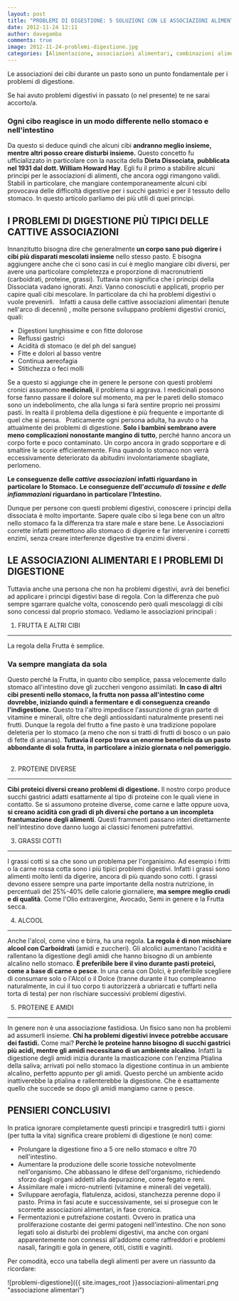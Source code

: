 ```yaml
---
layout: post
title: "PROBLEMI DI DIGESTIONE: 5 SOLUZIONI CON LE ASSOCIAZIONI ALIMENTARI"
date: 2012-11-24 12:11
author: davegamba
comments: true
image: 2012-11-24-problemi-digestione.jpg
categories: [Alimentazione, associazioni alimentari, combinazioni alimentari, Dieta, digestione, dissociata, problemi digestivi]
---
```

Le associazioni dei cibi durante un pasto sono un punto fondamentale per i problemi di digestione.

Se hai avuto problemi digestivi in passato (o nel presente) te ne sarai accorto/a.

### Ogni cibo reagisce in un modo differente nello stomaco e nell'intestino

Da questo si deduce quindi che alcuni cibi **andranno meglio insieme, mentre altri posso creare disturbi insieme.** Questo concetto fu ufficializzato in particolare con la nascita della **Dieta Dissociata**, **pubblicata nel 1931 dal dott. William Howard Hay**. Egli fu il primo a stabilire alcuni principi per le associazioni di alimenti, che ancora oggi rimangono validi. Stabilì in particolare, che mangiare contemporaneamente alcuni cibi provocava delle difficoltà digestive per i succhi gastrici e per il tessuto dello stomaco. In questo articolo parliamo dei più utili di quei principi.

I PROBLEMI DI DIGESTIONE PIÙ TIPICI DELLE CATTIVE ASSOCIAZIONI
---------------------------------------------------------------

Innanzitutto bisogna dire che generalmente **un corpo sano può digerire i cibi più disparati mescolati insieme** nello stesso pasto. E bisogna aggiungere anche che ci sono casi in cui è meglio mangiare cibi diversi, per avere una particolare completezza e proporzione di macronutrienti (carboidrati, proteine, grassi). Tuttavia non significa che i principi della Dissociata vadano ignorati. Anzi. Vanno conosciuti e applicati, proprio per capire quali cibi mescolare. In particolare da chi ha problemi digestivi o vuole prevenirli.   Infatti a causa delle cattive associazioni alimentari (tenute nell'arco di decenni) , molte persone sviluppano problemi digestivi cronici, quali:

- Digestioni lunghissime e con fitte dolorose
- Reflussi gastrici
- Acidità di stomaco (e del ph del sangue)
- Fitte e dolori al basso ventre
- Continua aereofagia
- Stitichezza o feci molli

Se a questo si aggiunge che in genere le persone con questi problemi cronici assumono **medicinali**, il problema si aggrava. I medicinali possono forse fanno passare il dolore sul momento, ma per le pareti dello stomaco sono un indebolimento, che alla lunga si farà sentire proprio nei prossimi pasti. In realtà il problema della digestione è più frequente e importante di quel che si pensa.   Praticamente ogni persona adulta, ha avuto o ha attualmente dei problemi di digestione. **Solo i bambini sembrano avere meno complicazioni nonostante mangino di tutto**, perché hanno ancora un corpo forte e poco contaminato. Un corpo ancora in grado sopportare e di smaltire le scorie efficientemente. Fina quando lo stomaco non verrà eccessivamente deteriorato da abitudini involontariamente sbagliate, perlomeno.

**Le conseguenze delle _cattive associazioni_ infatti riguardano in particolare lo Stomaco.**
**Le conseguenze dell'_accumulo di tossine e delle infiammazioni_ riguardano in particolare l'Intestino.**

Dunque per persone con questi problemi digestivi, conoscere i principi della dissociata è molto importante. Sapere quale cibo si lega bene con un altro nello stomaco fa la differenza tra stare male e stare bene. Le Associazioni corrette infatti permettono allo stomaco di digerire e far intervenire i corretti enzimi, senza creare interferenze digestive tra enzimi diversi .  

LE ASSOCIAZIONI ALIMENTARI E I PROBLEMI DI DIGESTIONE
-----------------------------------------------------

Tuttavia anche una persona che non ha problemi digestivi, avrà dei benefici ad applicare i principi digestivi base di regola. Con la differenza che può sempre sgarrare qualche volta, conoscendo però quali mescolaggi di cibi sono concessi dal proprio stomaco. Vediamo le associazioni principali :  

1) FRUTTA E ALTRI CIBI
----------------------

La regola della Frutta è semplice.

### Va sempre mangiata da sola

Questo perché la Frutta, in quanto cibo semplice, passa velocemente dallo stomaco all'intestino dove gli zuccheri vengono assimilati. **In caso di altri cibi presenti nello stomaco, la frutta non passa all'intestino come dovrebbe, iniziando quindi a fermentare e di conseguenza creando l'indigestione.** Questo tra l'altro impedisce l'assunzione di gran parte di vitamine e minerali, oltre che degli antiossidanti naturalmente presenti nei frutti. Dunque la regola del frutto a fine pasto è una tradizione popolare deleteria per lo stomaco (a meno che non si tratti di frutti di bosco o un paio di fette di ananas). **Tuttavia il corpo trova un enorme beneficio da un pasto abbondante di sola frutta, in particolare a inizio giornata o nel pomeriggio.**  

2) PROTEINE DIVERSE
-------------------

**Cibi proteici diversi creano problemi di digestione.** Il nostro corpo produce succhi gastrici adatti esattamente al tipo di proteine con le quali viene in contatto. Se si assumono proteine diverse, come carne e latte oppure uova, **si creano acidità con gradi di ph diversi che portano a un incompleta frantumazione degli alimenti**. Questi frammenti passano interi direttamente nell'intestino dove danno luogo ai classici fenomeni putrefattivi.  

3) GRASSI COTTI
---------------

I grassi cotti si sa che sono un problema per l'organisimo. Ad esempio i fritti o la carne rossa cotta sono i più tipici problemi digestivi. Infatti i grassi sono alimenti molto lenti da digerire, ancora di più quando sono cotti. I grassi devono essere sempre una parte importante della nostra nutrizione, in percentuali del 25%-40% delle calorie giornaliere, **ma sempre meglio crudi e di qualità**. Come l'Olio extravergine, Avocado, Semi in genere e la Frutta secca.  

4) ALCOOL
---------

Anche l'alcol, come vino e birra, ha una regola. **La regola è di non mischiare alcool con Carboidrati** (amidi e zuccheri). Gli alcolici aumentano l'acidità e rallentano la digestione degli amidi che hanno bisogno di un ambiente alcalino nello stomaco. **È preferibile bere il vino durante pasti proteici, come a base di carne o pesce**. In una cena con Dolci, è preferibile scegliere di consumare solo o l'Alcol o il Dolce (tranne durante il tuo compleanno naturalmente, in cui il tuo corpo ti autorizzerà a ubriarcati e tuffarti nella torta di testa) per non rischiare successivi problemi digestivi.  

5) PROTEINE E AMIDI
-------------------

In genere non è una associazione fastidiosa. Un fisico sano non ha problemi ad assumerli insieme. **Chi ha problemi digestivi invece potrebbe accusare dei fastidi.** Come mai? **Perchè le proteine hanno bisogno di succhi gastrici più acidi, mentre gli amidi necessitano di un ambiente alcalino**. Infatti la digestione degli amidi inizia durante la masticazione con l'enzima Ptialina della saliva; arrivati poi nello stomaco la digestione continua in un ambiente alcalino, perfetto appunto per gli amidi. Questo perché un ambiente acido inattiverebbe la ptialina e rallenterebbe la digestione. Che è esattamente quello che succede se dopo gli amidi mangiamo carne o pesce.  

PENSIERI CONCLUSIVI
-------------------

In pratica ignorare completamente questi principi e trasgredirli tutti i giorni (per tutta la vita) significa creare problemi di digestione (e non) come:  

- Prolungare la digestione fino a 5 ore nello stomaco e oltre 70 nell'intestino.
- Aumentare la produzione delle scorie tossiche notevolmente nell'organismo. Che abbassano le difese dell'organismo, richiedendo sforzo dagli organi addetti alla depurazione, come fegato e reni.
- Assimilare male i micro-nutrienti (vitamine e minerali dei vegetali).
- Sviluppare aerofagia, flatulenza, acidosi, stanchezza perenne dopo il pasto. Prima in fasi acute e successivamente, sei si prosegue con le scorrette associazioni alimentari, in fase cronica.
- Fermentazioni e putrefazione costanti. Ovvero in pratica una proliferazione costante dei germi patogeni nell'intestino. Che non sono legati solo ai disturbi dei problemi digestivi, ma anche con organi apparentemente non connessi all'addome come raffreddori e problemi nasali, faringiti e gola in genere, otiti, cistiti e vaginiti.

Per comodità, ecco una tabella degli alimenti per avere un riassunto da ricordare:

![problemi-digestione]({{ site.images_root }}associazioni-alimentari.png "associazione alimentari")
